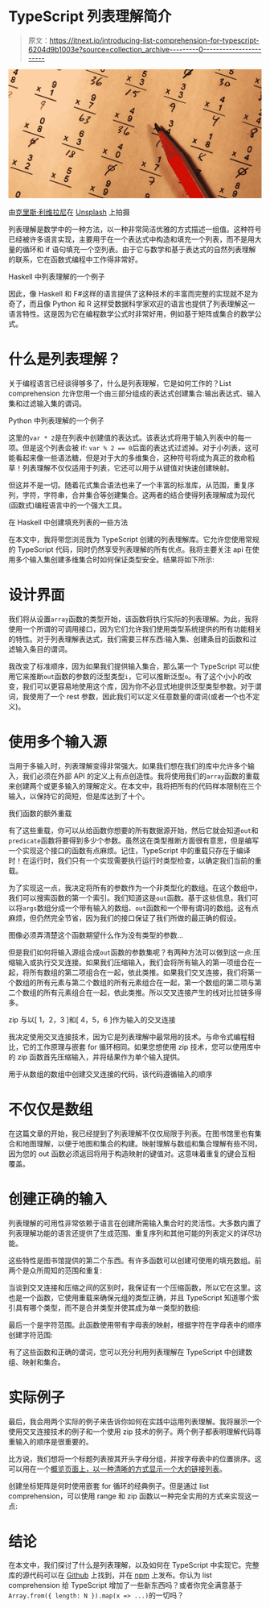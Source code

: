 # TypeScript 列表理解简介

> 原文：<https://itnext.io/introducing-list-comprehension-for-typescript-6204d9b1003e?source=collection_archive---------0----------------------->

![](img/aae9ee68fa1f0728b4e9bf616e9858b0.png)

由[克里斯·利维拉尼](https://unsplash.com/@chrisliverani?utm_source=unsplash&utm_medium=referral&utm_content=creditCopyText)在 [Unsplash](https://unsplash.com/s/photos/math-notation?utm_source=unsplash&utm_medium=referral&utm_content=creditCopyText) 上拍摄

列表理解是数学中的一种方法，以一种非常简洁优雅的方式描述一组值。这种符号已经被许多语言实现，主要用于在一个表达式中构造和填充一个列表，而不是用大量的循环和 if 语句填充一个空列表。由于它与数学和基于表达式的自然列表理解的联系，它在函数式编程中工作得非常好。

Haskell 中列表理解的一个例子

因此，像 Haskell 和 F#这样的语言提供了这种技术的丰富而完整的实现就不足为奇了，而且像 Python 和 R 这样受数据科学家欢迎的语言也提供了列表理解这一语言特性。这是因为它在编程数学公式时非常好用，例如基于矩阵或集合的数学公式。

# 什么是列表理解？

关于编程语言已经谈得够多了，什么是列表理解，它是如何工作的？List comprehension 允许您用一个由三部分组成的表达式创建集合:输出表达式、输入集和过滤输入集的谓词。

Python 中列表理解的一个例子

这里的`var * 2`是在列表中创建值的表达式。该表达式将用于输入列表中的每一项。但是这个列表会被 if: `var % 2 == 0`后面的表达式过滤掉。对于小列表，这可能看起来像一些语法糖，但是对于大的多维集合，这种符号将成为真正的救命稻草！列表理解不仅仅适用于列表，它还可以用于从键值对快速创建映射。

但这并不是一切。随着花式集合语法也来了一个丰富的标准库，从范围，重复序列，字符，字符串，合并集合等创建集合。这两者的结合使得列表理解成为现代(函数式)编程语言中的一个强大工具。

在 Haskell 中创建填充列表的一些方法

在本文中，我将带您浏览我为 TypeScript 创建的列表理解库。它允许您使用常规的 TypeScript 代码，同时仍然享受列表理解的所有优点。我将主要关注 api 在使用多个输入集创建多维集合时如何保证类型安全。结果将如下所示:

# 设计界面

我们将从设置`array`函数的类型开始，该函数将执行实际的列表理解。为此，我将使用一个所谓的可调用接口，因为它们允许我们使用类型系统提供的所有功能相关的特性。对于列表理解表达式，我们需要三样东西:输入集、创建条目的函数和过滤输入条目的谓词。

我改变了标准顺序，因为如果我们提供输入集合，那么第一个 TypeScript 可以使用它来推断`out`函数的参数的泛型类型`i`，它可以推断泛型`o`。有了这个小小的改变，我们可以更容易地使用这个库，因为你不必显式地提供泛型类型参数。对于谓词，我使用了一个 rest 参数，因此我们可以定义任意数量的谓词(或者一个也不定义)。

# 使用多个输入源

当用于多输入时，列表理解变得非常强大。如果我们想在我们的库中允许多个输入，我们必须在外部 API 的定义上有点创造性。我将使用我们的`array`函数的重载来创建两个或更多输入的理解定义。在本文中，我将把所有的代码样本限制在三个输入，以保持它的简短，但是库达到了十个。

我们函数的额外重载

有了这些重载，你可以从给函数你想要的所有数据源开始，然后它就会知道`out`和`predicate`函数将要得到多少个参数。虽然这在类型推断方面很有意思，但是编写一个实现这个接口的函数有点麻烦。记住，TypeScript 中的重载只存在于编译时！在运行时，我们只有一个实现需要执行运行时类型检查，以确定我们当前的重载。

为了实现这一点，我决定将所有的参数作为一个非类型化的数组。在这个数组中，我们可以搜索函数的第一个索引。我们知道这是`out`函数。基于这些信息，我们可以将`args`数组分成一个带有输入的数组、`out`函数和一个带有谓词的数组。这有点麻烦，但仍然完全节省，因为我们的接口保证了我们所做的最正确的假设。

图像必须弄清楚这个函数期望什么作为没有类型的参数…

但是我们如何将输入源组合成`out`函数的参数集呢？有两种方法可以做到这一点:压缩输入或执行交叉连接。如果我们压缩输入，我们会将所有输入的第一项组合在一起，将所有数组的第二项组合在一起，依此类推。如果我们交叉连接，我们将第一个数组的所有元素与第二个数组的所有元素组合在一起，第一个数组的第二项与第二个数组的所有元素组合在一起，依此类推。所以交叉连接产生的线对比拉链多得多。

zip 与以[ 1，2，3 ]和[ 4，5，6 ]作为输入的交叉连接

我决定使用交叉连接技术，因为它是列表理解中最常用的技术。与命令式编程相比，它的工作原理与嵌套 for 循环相同。如果您想使用 zip 技术，您可以使用库中的 zip 函数首先压缩输入，并将结果作为单个输入提供。

用于从数组的数组中创建交叉连接的代码，该代码遵循输入的顺序

# 不仅仅是数组

在这篇文章的开始，我已经提到了列表理解不仅仅局限于列表。在图书馆里也有集合和地图理解，以便于地图和集合的构建。映射理解与数组和集合理解有些不同，因为您的 out 函数必须返回将用于构造映射的键值对。这意味着重复的键会互相覆盖。

# 创建正确的输入

列表理解的可用性非常依赖于语言在创建所需输入集合时的灵活性。大多数内置了列表理解功能的语言还提供了生成范围、重复序列和其他可能的列表定义的详尽功能。

这些特性是图书馆提供的第二个东西。有许多函数可以创建可使用的填充数组。前两个是众所周知的范围和重复:

当谈到交叉连接和压缩之间的区别时，我保证有一个压缩函数，所以它在这里。这也是一个函数，它使用重载来确保元组的类型正确，并且 TypeScript 知道哪个索引具有哪个类型，而不是合并类型并使其成为单一类型的数组:

最后一个是字符范围。此函数使用带有字母表的映射，根据字符在字母表中的顺序创建字符范围:

有了这些函数和正确的谓词，您可以充分利用列表理解在 TypeScript 中创建数组、映射和集合。

# 实际例子

最后，我会用两个实际的例子来告诉你如何在实践中运用列表理解。我将展示一个使用交叉连接技术的例子和一个使用 zip 技术的例子。两个例子都表明理解代码尊重输入的顺序是很重要的。

比方说，我们想将一个标题列表按其开头字母分组，并按字母表中的位置排序。这可以用在一个[概览页面上，以一种清晰的方式显示一个大的链接列表](https://www.diakonessenhuis.nl/aandoeningen)。

创建坐标矩阵是何时使用嵌套 for 循环的经典例子。但是通过 list comprehension，可以使用 range 和 zip 函数以一种完全实用的方式来实现这一点:

# 结论

在本文中，我们探讨了什么是列表理解，以及如何在 TypeScript 中实现它。完整库的源代码可以在 [Github](https://github.com/WimJongeneel/ts-comprehension) 上找到，并在 [npm](https://www.npmjs.com/package/ts-list-comprehension) 上发布。你认为 list comprehension 给 TypeScript 增加了一些新东西吗？或者你完全满意基于`Array.from({ length: N }).map(x => ...)`的一切吗？